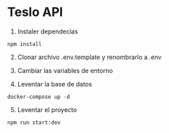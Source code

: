 # Teslo API

1. Instaler dependecias

```
npm install
```

2. Clonar archivo .env.template y renombrarlo a .env


3. Cambiar las variables de entorno


4. Leventar la base de datos

```
docker-compose up -d 
```

5. Leventar el proyecto

```
npm run start:dev
```
